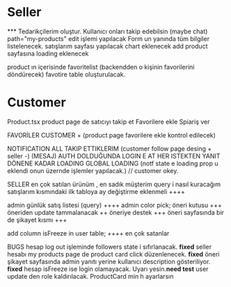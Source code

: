 # Seller

\*\*\* Tedarikçilerim oluştur. Kullanıcı onları takip edebilsin (maybe chat)
path="my-products"
edit işlemi yapılacak Form un yanında tüm bilgiler listelenecek.
satışlarım sayfası yapılacak chart eklenecek
add product sayfasına loading eklenecek

product ın içerisinde favoritelist (backendden o kişinin favorilerini döndürecek)
favotire table oluşturulacak.

# Customer

Product.tsx product page de satıcıyı takip et
Favorilere ekle
Spiariş ver

FAVORİLER CUSTOMER + (product page favorilere ekle kontrol edilecek)

NOTIFICATION ALL
TAKIP ETTIKLERIM (customer follow page desing + seller -)
(MESAJ)
AUTH DOLDUĞUNDA LOGIN E AT
HER ISTEKTEN YANIT DÖNENE KADAR LOADING GLOBAL LOADING (notf state e loading prop u eklendi onun üzernde işlemler yapılacak.)
// customer okey.

SELLER
en çok satılan ürünüm , en sadık müşterim query i nasıl kuracağım
satışlarım kısmındaki ilk tabloya ay değiştirme eklenmeli ++++

admin günlük satış listesi (query) ++++
admin color pick;
öneri kutusu +++
öneriden update tammalanacak ++
öneriye destek +++
öneri sayfasında bir de şikayet kısmı +++

add column isFreeze in user table; ++++
en çok satanlar

BUGS
hesap log out işleminde followers state i sıfırlanacak. **fixed**
seller hesabı my products page de product card click düzenlenecek. **fixed**
öneri şikayet sayfasında admin yanıtı yerine kullanıcı description gösteriliyor. **fixed**
hesap isFreeze ise login olamayacak. Uyarı yesin.**need test**
user update den role kaldırılacak.
ProductCard min h ayarlarsın
